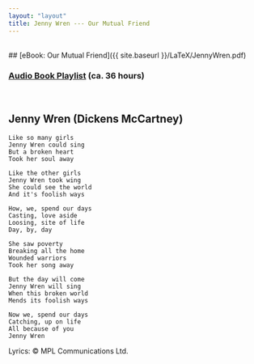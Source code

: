 ```yaml
---
layout: "layout"
title: Jenny Wren --- Our Mutual Friend
---
```


<br>
## [eBook: Our Mutual Friend]({{ site.baseurl }}/LaTeX/JennyWren.pdf)

### [Audio Book Playlist](https://www.youtube.com/playlist?list=PLOOwSORhCX7Z239bGGaOUWde4iQ3TtCUf) (ca. 36 hours)
<br>

## Jenny Wren (Dickens McCartney)

```
Like so many girls
Jenny Wren could sing
But a broken heart
Took her soul away

Like the other girls
Jenny Wren took wing
She could see the world
And it's foolish ways

How, we, spend our days
Casting, love aside
Loosing, site of life
Day, by, day

She saw poverty
Breaking all the home
Wounded warriors
Took her song away

But the day will come
Jenny Wren will sing
When this broken world
Mends its foolish ways

Now we, spend our days
Catching, up on life
All because of you
Jenny Wren
```

Lyrics: &copy; MPL Communications Ltd.

